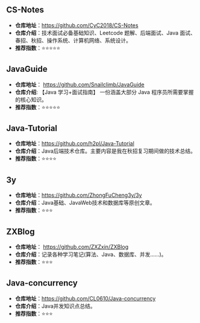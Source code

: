 ## CS-Notes

- **仓库地址**：https://github.com/CyC2018/CS-Notes
- **仓库介绍**：技术面试必备基础知识、Leetcode 题解、后端面试、Java 面试、春招、秋招、操作系统、计算机网络、系统设计。
- **推荐指数**：⭐⭐⭐⭐⭐



## JavaGuide

- **仓库地址**： https://github.com/Snailclimb/JavaGuide
- **仓库介绍**: 【Java 学习+面试指南】 一份涵盖大部分 Java 程序员所需要掌握的核心知识。
- **推荐指数**：⭐⭐⭐⭐⭐



## Java-Tutorial

- **仓库地址**：https://github.com/h2pl/Java-Tutorial
- **仓库介绍**：Java后端技术仓库。主要内容是我在秋招复习期间做的技术总结。
- **推荐指数**：⭐⭐⭐⭐



## 3y

- **仓库地址**：https://github.com/ZhongFuCheng3y/3y
- **仓库介绍**：Java基础、JavaWeb技术和数据库等原创文章。
- **推荐指数**：⭐⭐⭐



## ZXBlog

- **仓库地址**： https://github.com/ZXZxin/ZXBlog
- **仓库介绍**：记录各种学习笔记(算法、Java、数据库、并发......)。
- **推荐指数**：⭐⭐⭐



## Java-concurrency

- **仓库地址**：https://github.com/CL0610/Java-concurrency
- **仓库介绍**：Java并发知识点总结。
- **推荐指数**：⭐⭐⭐
